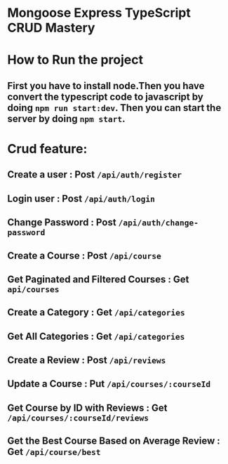 # Mongoose Express TypeScript CRUD Mastery

# How to Run the project

## First you have to install node.Then you have convert the typescript code to javascript by doing `npm run start:dev`. Then you can start the server by doing `npm start`.

# Crud feature:

## Create a user : Post `/api/auth/register`

## Login user : Post `/api/auth/login`

## Change Password : Post `/api/auth/change-password`

## Create a Course : Post `/api/course`

## Get Paginated and Filtered Courses : Get `api/courses`

## Create a Category : Get `/api/categories`

## Get All Categories : Get `/api/categories`

## Create a Review : Post `/api/reviews`

## Update a Course : Put `/api/courses/:courseId`

## Get Course by ID with Reviews : Get `/api/courses/:courseId/reviews`

## Get the Best Course Based on Average Review : Get `/api/course/best`
